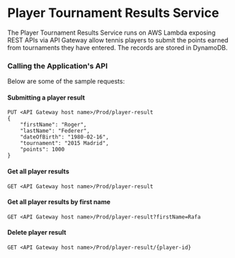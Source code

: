 # Player Tournament Results Service

The Player Tournament Results Service runs on AWS Lambda exposing REST APIs via API Gateway allow tennis players to submit the points earned from tournaments they have entered.  The records are stored in DynamoDB. 

### Calling the Application's API

Below are some of the sample requests:

#### Submitting a player result
``` 
PUT <API Gateway host name>/Prod/player-result
{
    "firstName": "Roger",
    "lastName": "Federer",
    "dateOfBirth": "1980-02-16",
    "tournament": "2015 Madrid",
    "points": 1000
}
```

#### Get all player results
```
GET <API Gateway host name>/Prod/player-result
```

#### Get all player results by first name
```
GET <API Gateway host name>/Prod/player-result?firstName=Rafa
```

#### Delete player result
```
GET <API Gateway host name>/Prod/player-result/{player-id}
```
